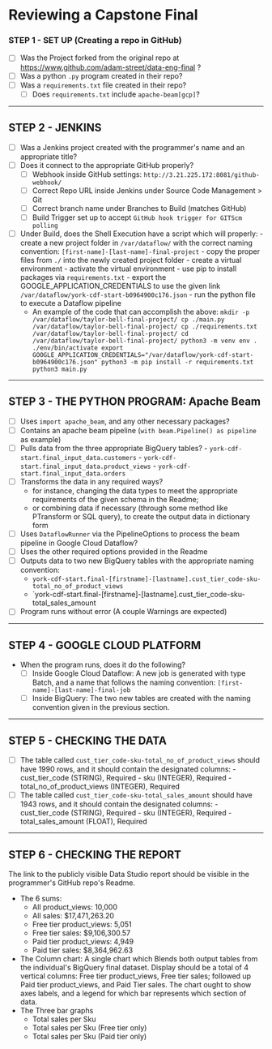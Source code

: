 # Reviewing a Capstone Final

### STEP 1 - SET UP (Creating a repo in GitHub)
- [ ] Was the Project forked from the original repo at https://www.github.com/adam-street/data-eng-final ?
- [ ] Was a python `.py` program created in their repo?
- [ ] Was a `requirements.txt` file created in their repo?
	- [ ] Does `requirements.txt` include `apache-beam[gcp]`?

---
## STEP 2 - JENKINS
- [ ] Was a Jenkins project created with the programmer's name and an appropriate title?
- [ ] Does it connect to the appropriate GitHub properly?
	- [ ] Webhook inside GitHub settings: `http://3.21.225.172:8081/github-webhook/`
	- [ ] Correct Repo URL inside Jenkins under Source Code Management > Git
	- [ ] Correct branch name under Branches to Build (matches GitHub)
	- [ ] Build Trigger set up to accept `GitHub hook trigger for GITScm polling`
- [ ] Under Build, does the Shell Execution have a script which will properly:
		- create a new project folder in `/var/dataflow/` with the correct naming convention: `[first-name]-[last-name]-final-project`
		- copy the proper files from `./` into the newly created project folder
		- create a virtual environment
		- activate the virtual environment
		- use pip to install packages via `requirements.txt`
		- export the GOOGLE_APPLICATION_CREDENTIALS to use the given link `/var/dataflow/york-cdf-start-b0964900c176.json`
		- run the python file to execute a Dataflow pipeline
	- An example of the code that can accomplish the above:
	`mkdir -p /var/dataflow/taylor-bell-final-project/
	cp ./main.py /var/dataflow/taylor-bell-final-project/
	cp ./requirements.txt /var/dataflow/taylor-bell-final-project/
	cd /var/dataflow/taylor-bell-final-project/
	python3 -m venv env
	. ./env/bin/activate
	export GOOGLE_APPLICATION_CREDENTIALS="/var/dataflow/york-cdf-start-b0964900c176.json"
	python3 -m pip install -r requirements.txt
	python3 main.py`

---
## STEP 3 - THE PYTHON PROGRAM: Apache Beam
- [ ] Uses `import apache_beam`, and any other necessary packages?
- [ ] Contains an apache beam pipeline (`with beam.Pipeline() as pipeline` as example)
- [ ] Pulls data from the three appropriate BigQuery tables?
		-    `york-cdf-start.final_input_data.customers`
		-   `york-cdf-start.final_input_data.product_views`
		-   `york-cdf-start.final_input_data.orders`
- [ ] Transforms the data in any required ways?
	- for instance, changing the data types to meet the appropriate requirements of the given schema in the Readme;
	- or combining data if necessary (through some method like PTransform or SQL query), to create the output data in dictionary form
- [ ] Uses `DataflowRunner` via the PipelineOptions to process the beam pipeline in Google Cloud Dataflow?
- [ ] Uses the other required options provided in the Readme
- [ ] Outputs data to two new BigQuery tables with the appropriate naming convention:
	- `york-cdf-start.final-[firstname]-[lastname].cust_tier_code-sku-total_no_of_product_views`
	- `york-cdf-start.final-[firstname]-[lastname].cust_tier_code-sku-total_sales_amount
- [ ] Program runs without error (A couple Warnings are expected)

---
## STEP 4 - GOOGLE CLOUD PLATFORM
- When the program runs, does it do the following?
	- [ ] Inside Google Cloud Dataflow: A new job is generated with type Batch, and a name that follows the naming convention: `[first-name]-[last-name]-final-job`
	- [ ] Inside BigQuery: The two new tables are created with the naming convention given in the previous section.

---
## STEP 5 - CHECKING THE DATA
- [ ] The table called `cust_tier_code-sku-total_no_of_product_views` should have 1990 rows, and it should contain the designated columns:
		- cust_tier_code (STRING), Required
		- sku (INTEGER), Required
		- total_no_of_product_views (INTEGER), Required
- [ ] The table called `cust_tier_code-sku-total_sales_amount` should have 1943 rows, and it should contain the designated columns:
		- cust_tier_code (STRING), Required
		- sku (INTEGER), Required
		- total_sales_amount (FLOAT), Required

---
## STEP 6 - CHECKING THE REPORT
The link to the publicly visible Data Studio report should be visible in the programmer's GitHub repo's Readme.
- The 6 sums:
	- All product_views: 10,000
	- All sales: $17,471,263.20
	- Free tier product_views: 5,051
	- Free tier sales: $9,106,300.57
	- Paid tier product_views: 4,949
	- Paid tier sales: $8,364,962.63
- The Column chart: A single chart which Blends both output tables from the individual's BigQuery final dataset. Display should be a total of 4 vertical columns: Free tier product_views, Free tier sales; followed up Paid tier product_views, and Paid Tier sales. The chart ought to show axes labels, and a legend for which bar represents which section of data.
- The Three bar graphs
	- Total sales per Sku
	- Total sales per Sku (Free tier only)
	- Total sales per Sku (Paid tier only)
